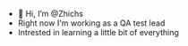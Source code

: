 - 👋 Hi, I’m @Zhichs
- Right now I'm working as a QA test lead
- Intrested in learning a little bit of everything 

<!---
Zhichs is a ✨ special ✨ repository because its `README.md` (this file) appears on your GitHub profile.
You can click the Preview link to take a look at your changes.
--->
